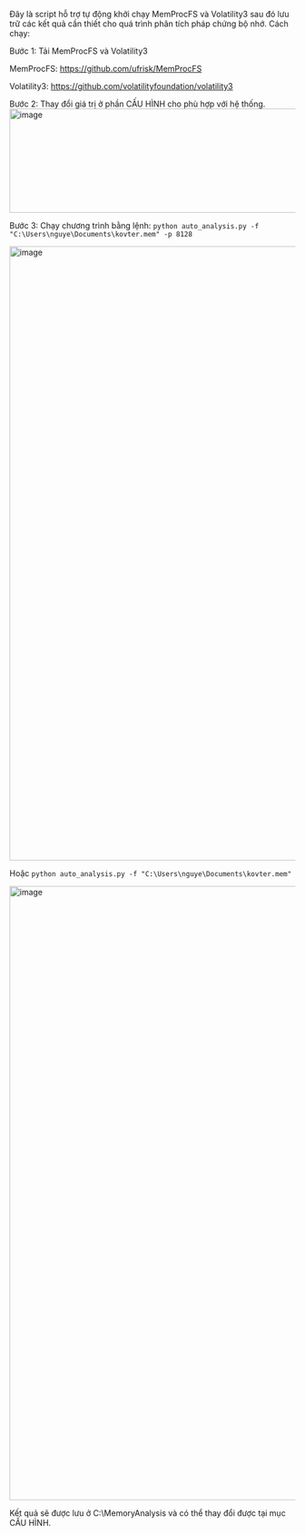 Đây là script hỗ trợ tự động khởi chạy MemProcFS và Volatility3 sau đó lưu trữ các kết quả cần thiết cho quá trình phân tích pháp chứng bộ nhớ. 
Cách chạy: 

Bước 1: Tải MemProcFS và Volatility3

MemProcFS: https://github.com/ufrisk/MemProcFS

Volatility3: https://github.com/volatilityfoundation/volatility3

Bước 2: Thay đổi giá trị ở phần CẤU HÌNH cho phù hợp với hệ thống.
<img width="1112" height="183" alt="image" src="https://github.com/user-attachments/assets/3297644e-2ef8-44bc-af2a-d4073aceb797" />

Bước 3: Chạy chương trình bằng lệnh: 
```python auto_analysis.py -f "C:\Users\nguye\Documents\kovter.mem" -p 8128```

<img width="1920" height="1080" alt="image" src="https://github.com/user-attachments/assets/baa88357-4ea2-4272-963a-c7d9574bf269" />

Hoặc
```python auto_analysis.py -f "C:\Users\nguye\Documents\kovter.mem"```

<img width="1920" height="1080" alt="image" src="https://github.com/user-attachments/assets/e84736da-1f06-4a57-b0e8-da4e26f2a4c4" />


Kết quả sẽ được lưu ở C:\MemoryAnalysis và có thể thay đổi được tại mục CẤU HÌNH.
